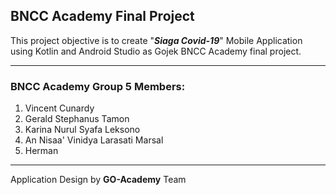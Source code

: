 ## **BNCC Academy Final Project**
This project objective is to create "***Siaga Covid-19***" Mobile Application using Kotlin and Android Studio as Gojek BNCC Academy final project.

***
### **BNCC Academy Group 5 Members:**
1. Vincent Cunardy
2. Gerald Stephanus Tamon
3. Karina Nurul Syafa Leksono
4. An Nisaa' Vinidya Larasati Marsal
5. Herman
***

Application Design by **GO-Academy** Team

